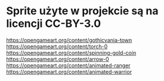 # Sprite użyte w projekcie są na licencji CC-BY-3.0<br />
https://opengameart.org/content/gothicvania-town<br />
https://opengameart.org/content/torch-0<br />
https://opengameart.org/content/spinning-gold-coin<br />
https://opengameart.org/content/arrow-0<br />
https://opengameart.org/content/animated-ranger<br />
https://opengameart.org/content/animated-warrior<br />
